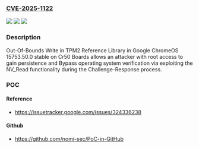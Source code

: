 ### [CVE-2025-1122](https://cve.mitre.org/cgi-bin/cvename.cgi?name=CVE-2025-1122)
![](https://img.shields.io/static/v1?label=Product&message=ChromeOS&color=blue)
![](https://img.shields.io/static/v1?label=Version&message=15753.50.0%3C%2015753.50.0%20&color=brighgreen)
![](https://img.shields.io/static/v1?label=Vulnerability&message=Out-of-bounds%20Write&color=brighgreen)

### Description

Out-Of-Bounds Write in TPM2 Reference Library in Google ChromeOS 15753.50.0  stable on Cr50 Boards allows an attacker with root access to gain persistence and Bypass operating system verification via exploiting the NV_Read functionality during the Challenge-Response process.

### POC

#### Reference
- https://issuetracker.google.com/issues/324336238

#### Github
- https://github.com/nomi-sec/PoC-in-GitHub

